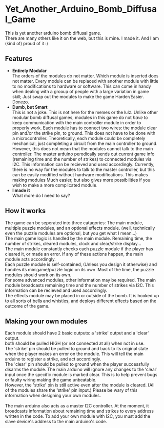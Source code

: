 # Yet_Another_Arduino_Bomb_Diffusal_Game
This is yet another arduino bomb diffusal game.</br>
There are many others like it on the web, but this is mine. I made it. And I am (kind of) proud of it :) </br>

## Features
- **Entirely Modular**</br>
  The orders of the modules do not matter. Which module is inserted does not matter. Every module can be replaced with another module with little to no modifications to hardware or software. This can come in handy when dealing with a grooup of people with a large variation in game skill; Just swap out the modules to make the game Harder/Easier. Donezo.
- **Dumb, but Smart**</br>
This is not a joke. This is not here for the memes or the lulz. Unlike other modular bomb diffusal games, modules in this game do not *have* to keep communication with the main controller module in order to properly work. Each module has to connect two wires: the module clear pin and/or the strike pin, to ground. This does not have to be done with a microcontroller. Theoretically, each module could be completely mechanical, just completing a circuit from the main controller to ground. However, this does not mean that the modules cannot talk to the main controller. The master arduino perodically sends out current game info (remaining time and the number of strikes) to connected modules via I2C. This information can be recieved and used accordingly. Currently, there is no way for the modules to talk to the master controller, but this can be easily modified without hardware modifications. This makes making modules Much easier, but also gives more possibilities if you wish to make a more complicated module. 
- **I made it**</br>
What more do I need to say?

## How it works
The game can be seperated into three catagories: The main module, multiple puzzle modules, and an optional effects module. (well, technically even the puzzle modules are optional, but you get what I mean...)</br>
The main game logic is handled by the main module. Remaining time, the number of strikes, cleared modules, clock and clear/strike display...</br>
The main module constantly checks each puzzle module if the player has cleared it, or made an error. If any of these actions happen, the main module acts accordingly.</br>
Each puzzle module is self-contained, (Unless you design it otherwise) and handles its minigame/puzzle logic on its own. Most of the time, the puzzle modules should work on its own.</br>
For some advanced modules, other information may be required. The main module broadcasts remaining time and the number of strikes via I2C. This information can be recieved and used accordingly.</br>
The effects module may be placed in or outside of the bomb. It is hooked up to all sorts of bells and whistles, and deploys different effects based on the outcome of the game. </br>

## Making your own modules
Each module should have 2 basic outputs: a 'strike' output and a 'clear' output.</br>
both should be pulled HIGH (or not connected at all) when not in use.</br>
The 'strike' pin should be pulled to ground and back to its original state when the player makes an error on the module. This will tell the main arduino to register a strike, and act accordingly. </br>
The 'clear' pin should be pulled to ground when the player successfully disarms the module. The main arduino will ignore any changes to the 'clear' input once the specific module is marked clear. This is to help prevent bugs or faulty wiring making the game unbeatable.</br> 
However, the 'strike' pin is still active even after the module is cleared. (All of the modules share the 'strike' pin input.) Please be wary of this information when designing your own modules.</br></br>
The main arduino also acts as a master I2C controller. At the moment, it broadcasts information about remaining time and strikes to every address written in the code. To add your own module with I2C, you must add the slave device's address to the main arduino's code.
